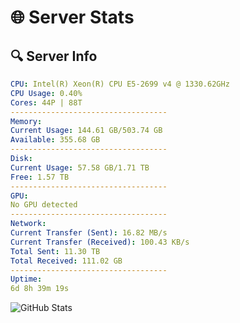 # 🌐 Server Stats
## 🔍 Server Info
```yaml
CPU: Intel(R) Xeon(R) CPU E5-2699 v4 @ 1330.62GHz
CPU Usage: 0.40%
Cores: 44P | 88T
-----------------------------------
Memory:
Current Usage: 144.61 GB/503.74 GB
Available: 355.68 GB
-----------------------------------
Disk:
Current Usage: 57.58 GB/1.71 TB
Free: 1.57 TB
-----------------------------------
GPU:
No GPU detected
-----------------------------------
Network:
Current Transfer (Sent): 16.82 MB/s
Current Transfer (Received): 100.43 KB/s
Total Sent: 11.30 TB
Total Received: 111.02 GB
-----------------------------------
Uptime:
6d 8h 39m 19s
```
![GitHub Stats](https://img.shields.io/badge/Updated-2025-03-14_06:02:08-blue)